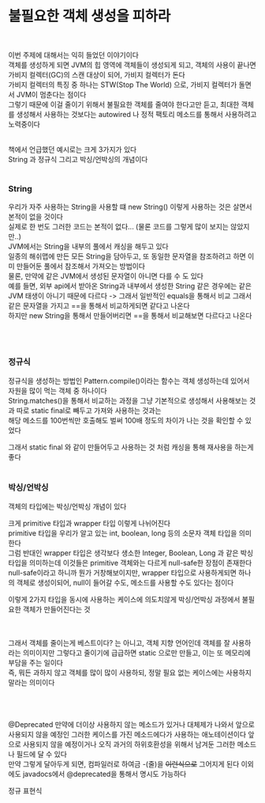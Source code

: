 # 불필요한 객체 생성을 피하라
<br>

이번 주제에 대해서는 익히 들었던 이야기이다 <br>
객체를 생성하게 되면 JVM의 힙 영역에 객체들이 생성되게 되고, 객체의 사용이 끝나면 가비지 컬렉터(GC)의 스캔 대상이 되어, 가비지 컬렉터가 돈다 <br>
가비지 컬렉터의 특징 중 하나는 STW(Stop The World) 으로, 가비지 컬렉터가 돌면서 JVM이 멈춘다는 점이다 <br>
그렇기 때문에 이걸 줄이기 위해서 불필요한 객체를 줄여야 한다고만 듣고, 최대한 객체를 생성해서 사용하는 것보다는 autowired 나 정적 팩토리 메소드를 통해서 사용하려고 노력중이다 <br>
<br>

책에서 언급했던 예시로는 크게 3가지가 있다 <br>
String 과 정규식 그리고 박싱/언박싱의 개념이다 <br>
<br>

### String
우리가 자주 사용하는 String을 사용할 떄 new String() 이렇게 사용하는 것은 살면서 본적이 없을 것이다 <br>
실제로 한 번도 그러한 코드는 본적이 없다... (물론 코드를 그렇게 많이 보지는 않았지만..) <br>
JVM에서는 String을 내부의 풀에서 캐싱을 해두고 있다 <br>
일종의 해쉬맵에 만든 모든 String을 담아두고, 또 동일한 문자열을 참조하려고 하면 이미 만들어둔 풀에서 참조해서 가져오는 방법이다 <br>
물론, 만약에 같은 JVM에서 생성된 문자열이 아니면 다를 수 도 있다 <br>
예를 들면, 외부 api에서 받아온 String과 내부에서 생성한 String 같은 경우에는 같은 JVM 태생이 아니기 때문에 다르다 -> 그래서 일반적인 equals을 통해서 비교
그래서 같은 문자열을 가지고 ==을 통해서 비교하게되면 같다고 나온다 <br>
하지만 new String을 통해서 만들어버리면 ==을 통해서 비교해보면 다르다고 나온다 <br>


<br><br>

### 정규식
정규식을 생성하는 방법인 Pattern.compile()이라는 함수는 객체 생성하는데 있어서 자원을 많이 먹는 객체 중 하나이다 <br>
String.matches()을 통해서 비교하는 과정을 그냥 기본적으로 생성해서 사용해보는 것과 따로 static final로 빼두고 가져와 사용하는 것과는 <br>
해당 메소드를 100번씩만 호출해도 벌써 100배 정도의 차이가 나는 것을 확인할 수 있었다 <br>

그래서 static final 와 같이 만들어두고 사용하는 것 처럼 캐싱을 통해 재사용을 하는게 좋다
<br><br>

### 박싱/언박싱
객체의 타입에는 박싱/언박싱 개념이 있다 <br>

크게 primitive 타입과 wrapper 타입 이렇게 나뉘어진다 <br>
primitive 타입을 우리가 알고 있는 int, boolean, long 등의 소문자 객체 타입을 의미한다 <br>
그럼 반대인 wrapper 타입은 생각보다 생소한 Integer, Boolean, Long 과 같은 박싱 타입을 의미하는데 이것들은 primitive 객체와는 다르게 null-safe한 장점이 존재한다 <br>
null-safe이라고 하니까 뭔가 거창해보이지만, wrapper 타입으로 사용하게되면 하나의 객체로 생성이되어, null이 들어갈 수도, 메소드를 사용할 수도 있다는 점이다 <br>

이렇게 2가지 타입을 동시에 사용하는 케이스에 의도치않게 박싱/언박싱 과정에서 불필요한 객체가 만들어진다는 것 <br>
<br><br>

그래서 객체를 줄이는게 베스트이다? 는 아니고, 객체 지향 언어인데 객체를 잘 사용하라는 의미이지만 그렇다고 줄이기에 급급하면 static 으로만 만들고, 이는 또 메모리에 부담을 주는 일이다 <br>
즉, 뭐든 과하지 않고 객체를 많이 많이 사용하되, 정말 필요 없는 케이스에는 사용하지 말라는 의미이다 <br>
<br><br><br>


@Deprecated
만약에 더이상 사용하지 않는 메소드가 있거나 대체제가 나와서 앞으로 사용되지 않을 예정인 그러한 케이스를 가진 메소드에다가 사용하는 애노테이션이다 
앞으로 사용되지 않을 예정이거나 오직 과거의 하위호환성을 위해서 남겨둔 그러한 메소드나 필드에 달 수 있다 <br>
만약 그렇게 달아두게 되면, 컴파일러로 하여금 -(줄)을 ~~이런식으로~~ 그어지게 된다 
이외에도 javadocs에서 @deprecated을 통해서 명시도 가능하다 




정규 표현식

